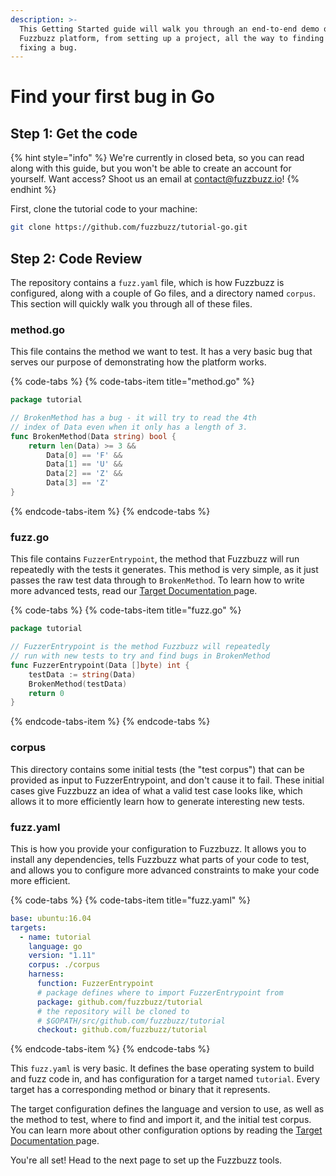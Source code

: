 ```yaml
---
description: >-
  This Getting Started guide will walk you through an end-to-end demo of the
  Fuzzbuzz platform, from setting up a project, all the way to finding and
  fixing a bug.
---
```


# Find your first bug in Go

## Step 1: Get the code

{% hint style="info" %}
We're currently in closed beta, so you can read along with this guide, but you won't be able to create an account for yourself. Want access? Shoot us an email at [contact@fuzzbuzz.io](mailto:contact@fuzzbuzz.io)!
{% endhint %}

First, clone the tutorial code to your machine:

```bash
git clone https://github.com/fuzzbuzz/tutorial-go.git
```

## Step 2: Code Review

The repository contains a `fuzz.yaml` file, which is how Fuzzbuzz is configured, along with a couple of Go files, and a directory named `corpus`. This section will quickly walk you through all of these files.

### method.go

This file contains the method we want to test. It has a very basic bug that serves our purpose of demonstrating how the platform works.

{% code-tabs %}
{% code-tabs-item title="method.go" %}
```go
package tutorial

// BrokenMethod has a bug - it will try to read the 4th
// index of Data even when it only has a length of 3.
func BrokenMethod(Data string) bool {
	return len(Data) >= 3 &&
		Data[0] == 'F' &&
		Data[1] == 'U' &&
		Data[2] == 'Z' &&
		Data[3] == 'Z'
}
```
{% endcode-tabs-item %}
{% endcode-tabs %}

### fuzz.go

This file contains `FuzzerEntrypoint`, the method that Fuzzbuzz will run repeatedly with the tests it generates. This method is very simple, as it just passes the raw test data through to `BrokenMethod`. To learn how to write more advanced tests, read our [Target Documentation ](../../developer-documentation/targets.md)page.

{% code-tabs %}
{% code-tabs-item title="fuzz.go" %}
```go
package tutorial

// FuzzerEntrypoint is the method Fuzzbuzz will repeatedly
// run with new tests to try and find bugs in BrokenMethod
func FuzzerEntrypoint(Data []byte) int {
	testData := string(Data)
	BrokenMethod(testData)
	return 0
}
```
{% endcode-tabs-item %}
{% endcode-tabs %}

### corpus

This directory contains some initial tests \(the "test corpus"\) that can be provided as input to FuzzerEntrypoint, and don't cause it to fail. These initial cases give Fuzzbuzz an idea of what a valid test case looks like, which allows it to more efficiently learn how to generate interesting new tests.

### fuzz.yaml

This is how you provide your configuration to Fuzzbuzz. It allows you to install any dependencies, tells Fuzzbuzz what parts of your code to test, and allows you to configure more advanced constraints to make your code more efficient.

{% code-tabs %}
{% code-tabs-item title="fuzz.yaml" %}
```yaml
base: ubuntu:16.04
targets:
  - name: tutorial
    language: go
    version: "1.11"
    corpus: ./corpus
    harness:
      function: FuzzerEntrypoint
      # package defines where to import FuzzerEntrypoint from
      package: github.com/fuzzbuzz/tutorial
      # the repository will be cloned to
      # $GOPATH/src/github.com/fuzzbuzz/tutorial
      checkout: github.com/fuzzbuzz/tutorial

```
{% endcode-tabs-item %}
{% endcode-tabs %}

This `fuzz.yaml` is very basic. It defines the base operating system to build and fuzz code in, and has configuration for a target named `tutorial`. Every target has a corresponding method or binary that it represents.

The target configuration defines the language and version to use, as well as the method to test, where to find and import it, and the initial test corpus. You can learn more about other configuration options by reading the [Target Documentation ](../../developer-documentation/targets.md)page.

You're all set! Head to the next page to set up the Fuzzbuzz tools.

